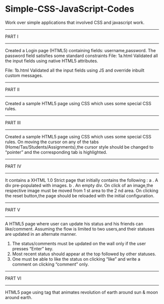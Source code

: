 # Simple-CSS-JavaScript-Codes
Work over simple applications that involved CSS and javascript work.

____________
PART I
___________
Created a Login page (HTML5) containing fields: username,password. The password field satisfies some standard constraints
File: 1a.html
Validated all the input fields using native HTML5 attributes. 

File: 1b.html
Validated all the input fields using JS and override inbuilt custom messages.

____________
PART II
____________
Created a sample HTML5 page using CSS which uses some special CSS rules.

____________
PART III
___________
Created a sample HTML5 page using CSS which uses some special CSS rules. On moving the cursor on any of the tabs (Home/Tas/Students/Assignments),the cursor style should be changed to “pointer” and the corresponding tab is highlighted.

____________
PART IV
___________
It contains a XHTML 1.0 Strict page that initially contains the following :
a . A div pre-populated with images.
b . An empty div.
On click of an image,the respective image must be moved from 1 st area to the 2 nd area.
On clicking the reset button,the page should be reloaded with the initial configuration.

____________
PART V
___________
A HTML5 page where user can update his status and his friends can like/comment.
Assuming the flow is limited to two users,and their statuses are updated in an alternate manner.
1. The status/comments must be updated on the wall only if the user presses “Enter” key.
2. Most recent status should appear at the top followed by other statuses.
3. One must be able to like the status on clicking “like” and write a comment on clicking “comment” only.

____________
PART VI
___________

HTML5 page using <canvas> tag that animates revolution of earth around
sun & moon around earth.
